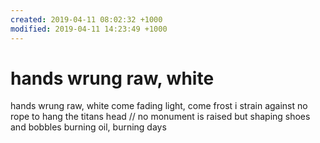 ```yaml
---
created: 2019-04-11 08:02:32 +1000
modified: 2019-04-11 14:23:49 +1000
---
```


# hands wrung raw, white

hands wrung raw, white
come fading light, come frost
i strain against no rope to hang
the titans head // no monument is raised
but shaping shoes and bobbles
burning oil, burning days